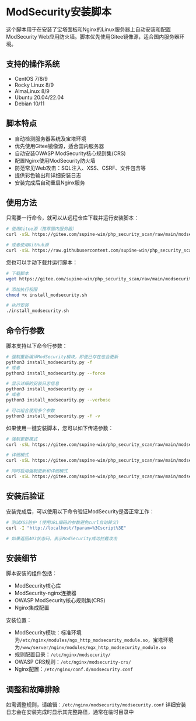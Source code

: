 # ModSecurity安装脚本

这个脚本用于在安装了宝塔面板和Nginx的Linux服务器上自动安装和配置ModSecurity Web应用防火墙。脚本优先使用Gitee镜像源，适合国内服务器环境。

## 支持的操作系统

- CentOS 7/8/9
- Rocky Linux 8/9
- AlmaLinux 8/9
- Ubuntu 20.04/22.04
- Debian 10/11

## 脚本特点

- 自动检测服务器系统及宝塔环境
- 优先使用Gitee镜像源，适合国内服务器
- 自动安装OWASP ModSecurity核心规则集(CRS)
- 配置Nginx使用ModSecurity防火墙
- 防范常见Web攻击：SQL注入、XSS、CSRF、文件包含等
- 提供彩色输出和详细安装日志
- 安装完成后自动重启Nginx服务

## 使用方法

只需要一行命令，就可以从远程仓库下载并运行安装脚本：

```bash
# 使用Gitee源（推荐国内服务器）
curl -sSL https://gitee.com/supine-win/php_security_scan/raw/main/modsecurity/install_modsecurity.sh | bash

# 或者使用GitHub源
curl -sSL https://raw.githubusercontent.com/supine-win/php_security_scan/main/modsecurity/install_modsecurity.sh | bash
```

您也可以手动下载并运行脚本：

```bash
# 下载脚本
wget https://gitee.com/supine-win/php_security_scan/raw/main/modsecurity/install_modsecurity.sh

# 添加执行权限
chmod +x install_modsecurity.sh

# 执行安装
./install_modsecurity.sh
```

## 命令行参数

脚本支持以下命令行参数：

```bash
# 强制重新编译ModSecurity模块，即使已存在也会更新
python3 install_modsecurity.py -f
# 或者
python3 install_modsecurity.py --force

# 显示详细的安装日志信息
python3 install_modsecurity.py -v
# 或者
python3 install_modsecurity.py --verbose

# 可以组合使用多个参数
python3 install_modsecurity.py -f -v
```

如果使用一键安装脚本，您可以如下传递参数：

```bash
# 强制更新模式
curl -sSL https://gitee.com/supine-win/php_security_scan/raw/main/modsecurity/install_modsecurity.sh | bash -s -- -f

# 详细模式
curl -sSL https://gitee.com/supine-win/php_security_scan/raw/main/modsecurity/install_modsecurity.sh | bash -s -- -v

# 同时启用强制更新和详细模式
curl -sSL https://gitee.com/supine-win/php_security_scan/raw/main/modsecurity/install_modsecurity.sh | bash -s -- -f -v
```

## 安装后验证

安装完成后，可以使用以下命令验证ModSecurity是否正常工作：

```bash
# 测试XSS防护 (使用URL编码的参数避免curl自动转义)
curl -I "http://localhost/?param=%3Cscript%3E"

# 如果返回403状态码，表示ModSecurity成功拦截攻击
```

## 安装细节

脚本安装的组件包括：
- ModSecurity核心库
- ModSecurity-nginx连接器
- OWASP ModSecurity核心规则集(CRS)
- Nginx集成配置

安装位置：
- ModSecurity模块：标准环境为`/etc/nginx/modules/ngx_http_modsecurity_module.so`，宝塔环境为`/www/server/nginx/modules/ngx_http_modsecurity_module.so`
- 规则配置目录：`/etc/nginx/modsecurity/`
- OWASP CRS规则：`/etc/nginx/modsecurity-crs/`
- Nginx配置：`/etc/nginx/conf.d/modsecurity.conf`

## 调整和故障排除

如需调整规则，请编辑：`/etc/nginx/modsecurity/modsecurity.conf`
详细安装日志会在安装完成时显示其完整路径，通常在临时目录中
